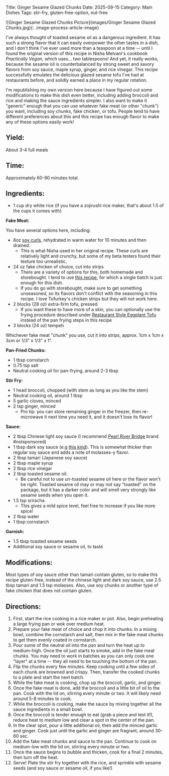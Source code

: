 Title: Ginger Sesame Glazed Chunks
Date: 2025-09-15
Category: Main Dishes
Tags: stir-fry, gluten-free-option, nut-free

![Ginger Sesame Glazed Chunks Picture](images/Ginger Sesame Glazed Chunks.jpg){: .image-process-article-image}

I've always thought of toasted sesame oil as a dangerous ingredient.  It has such a strong flavor that it can easily overpower the other tastes in a dish, and I don't think I've ever used more than a teaspoon at a time -- until I found the original version of this recipe in Nisha Melvani's cookbook _Practically Vegan_, which uses... two tablespoons!  And yet, it really works, because the sesame oil is counterbalanced by strong sweet and savory flavors from soy sauce, maple syrup, ginger, and rice vinegar. This recipe successfully emulates the delicious glazed sesame tofu I've had at restaurants before, and solidly earned a place in my regular rotation.

I'm republishing my own version here because I have figured out some modifications to make this dish even better, including adding broccoli and rice and making the sauce ingredients simpler. I also want to make it "generic" enough that you can use whatever fake meat (or other "chunk") you want, including soy chunks, fake chicken, or tofu. People tend to have different preferences about this and this recipe has enough flavor to make any of these options easily work!

## Yield:
About 3-4 full meals

## Time:
Approximately 60-90 minutes total.

## Ingredients:

- 1 cup dry white rice (if you have a zojirushi rice maker, that's about 1.5 of the cups it comes with)

**Fake Meat:**

You have several options here, including:

- 8oz [soy curls](https://www.amazon.com/BUTLER-FOODS-Soy-Curls-OZ/dp/B0048OBT04?th=1), rehydrated in warm water for 10 minutes and then drained.
    - This is what Nisha used in her original recipe. These curls are relatively light and crunchy, but some of my beta testers found their texture too unrealistic.
- 24 oz fake chicken of choice, cut into strips
    - There are a variety of options for this, both homemade and storebought. I tend to use [this recipe](https://fullofplants.com/the-best-vegan-chickn/), for which a single batch is just enough for this dish.
    - If you do go with storebought, make sure to get something unseasoned, so its flavors don't conflict with the seasoning in this recipe. I love Tofurkey's chicken strips but they will not work here.
- 2 blocks (28 oz) extra-firm tofu, pressed
    - If you want these to have more of a skin, you can optionally use the frying procedure described under [Restaurant Style Eggplant Tofu](Restaurant%20Style%20Eggplant%20Tofu.md) instead of the pan frying steps in this recipe
- 3 blocks (24 oz) tempeh

Whichever fake meat "chunk" you use, cut it into strips, approx. 1cm x 1cm x 3cm or 1/3" x 1/3" x 1".

**Pan-Fried Chunks:**

- 1 tbsp cornstarch
- 0.75 tsp salt
- Neutral cooking oil for pan-frying, around 2-3 tbsp

**Stir Fry:**

- 1 head broccoli, chopped (with stem as long as you like the stem)
- Neutral cooking oil, around 1 tbsp
- 5 garlic cloves, minced
- 2 tsp ginger, minced
    - Pro tip: you can store remaining ginger in the freezer, then re-microwave it next time you need it, and it doesn't lose its flavor!

**Sauce:**

- 2 tbsp Chinese light soy sauce (I recommend [Pearl River Bridge](https://www.amazon.com/Pearl-River-Bridge-Bottle-Superior/dp/B07PGWZCT6?crid=2NJOOT6Y9ZI1C&dib=eyJ2IjoiMSJ9.g2vlZTl10wZFaszcGY_sWlFMLgbwuZ9AXIBj-4nd3vJylQahbPV_1gcYBAklBH6_8o-iheDSxnpxudmKXzKHcXgwymwzxGGqqcpxjjjAx9SyfZB7w0Y9W0zEgx-zZQGKmF6Zn1CKqSbOuIQorXtJHjNdxTi57WPweNSnhnyamLHrmW49GH-jyydL9TohO6KRbqhMIuaY74xr6lSW7JXAMgFy94Ab0O1Yy1wEapmhpkmXuNDfIehIi9swtlAKbVMwFW1aZhv2Wn6Jjetqrb7ct38M3-RN_XCRm6Eo7dVCxDE.Gtv79NCpWAzLktQCxovZ5piKCUtJtrwrRK6P4cmhXGw&dib_tag=se&keywords=pearl+river+bridge+light+soy+sauce&qid=1732653233&sprefix=pearl+river+%2Caps%2C173&sr=8-2) brand #notsponsored)
- 1 tbsp dark soy sauce (e.g [this kind](https://www.amazon.com/Pearl-River-Bridge-Superior-Sauce/dp/B0001EJ4C0)). This is somewhat thicker than regular soy sauce and adds a note of molasses-y flavor.
- 2 tbsp tamari (Japanese soy sauce)
- 2 tbsp maple syrup
- 2 tbsp rice vinegar
- 2 tbsp toasted sesame oil.
    - Be careful not to use un-toasted sesame oil here or the flavor won't be right. Toasted sesame oil may or may not say "toasted" on the package, but it has a darker color and will smell very strongly like sesame seeds when you open it.
- 1.5 tsp sriracha.
    - This gives a mild spice level, feel free to increase if you like more spice!
- 2 tbsp water
- 1 tbsp cornstarch

**Garnish:**

- 1.5 tbsp toasted sesame seeds
- Additional soy sauce or sesame oil, to taste

## Modifications:

Most types of soy sauce other than tamari contain gluten, so to make this recipe gluten-free, instead of the chinese light and dark soy sauce, use 2.5 tbsp tamari and 1.5 tsp molasses. Also, use soy chunks or another type of fake chicken that does not contain gluten. 

## Directions:

1. First, start the rice cooking in a rice maker or pot. Also, begin preheating a large frying pan or wok over medium heat.
2. Prepare your fake meat of choice and chop it into chunks. In a mixing bowl, combine the cornstarch and salt, then mix in the fake meat chunks to get them evenly coated in cornstarch.
3. Pour some of the neutral oil into the pan and turn the heat up to medium-high. Once the oil just starts to smoke, add in the fake meat chunks. You may need to work in batches as you can only cook one "layer" at a time -- they all need to be touching the bottom of the pan.
4. Flip the chunks every few minutes. Keep cooking until a few sides of each chunk are browned and crispy. Then, transfer the cooked chunks to a plate and start the next batch.
5. While the fake meat is cooking, chop up the broccoli, garlic, and ginger.
6. Once the fake meat is done, add the broccoli and a little bit of oil to the pan. Cook with the lid on, stirring every minute or two. It will likely need around 5-8 minutes to cook.
7. While the broccoli is cooking, make the sauce by mixing together all the sauce ingredients in a small bowl.
8. Once the broccoli is tender enough to eat (grab a piece and test it!), reduce heat to medium low and clear a spot in the center of the pan.
9. In the clear spot, pour a little additional oil, then add the minced garlic and ginger. Cook just until the garlic and ginger are fragrant, around 30-60 sec.
10. Add the fake meat chunks and sauce to the pan. Continue to cook on medium-low with the lid on, stirring every minute or two.
11. Once the sauce begins to bubble and thicken, cook for a final 2 minutes, then turn off the heat.
12. Serve! Plate the stir fry together with the rice, and sprinkle with sesame seeds (and soy sauce or sesame oil, if you like!)